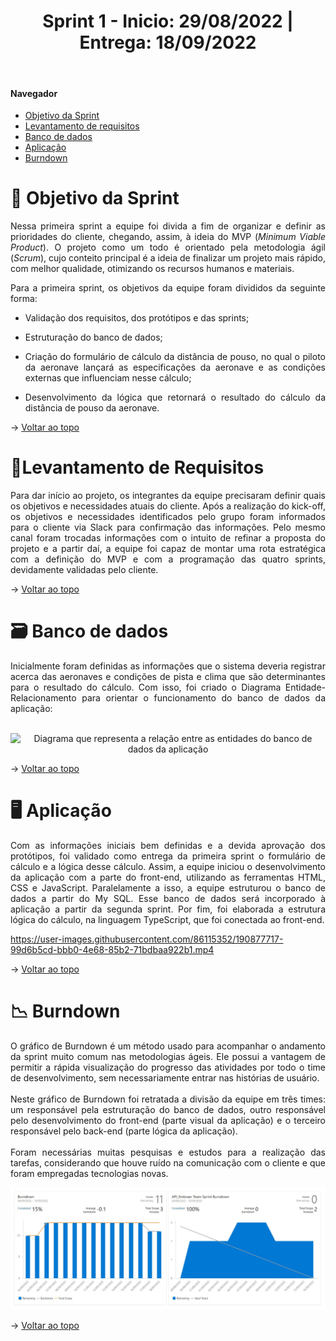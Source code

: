 <div align="center">
  <h1>Sprint 1 - Inicio: 29/08/2022 | Entrega: 18/09/2022</h1>
</div>

<br id="topo"> 
  
#### Navegador
* <a href="#objetivo">Objetivo da Sprint</a>
* <a href="#requisitos">Levantamento de requisitos</a>
* <a href="#bd">Banco de dados</a>
* <a href="#type">Aplicação</a>
* <a href="#burndown">Burndown</a>

<span id="objetivo">

# 📌 Objetivo da Sprint 
  
<p align="justify">Nessa primeira sprint a equipe foi divida a fim de organizar e definir as prioridades do cliente, chegando, assim, à ideia do MVP (<i>Minimum Viable Product</i>). O projeto como um todo é orientado pela metodologia ágil (<i>Scrum</i>), cujo conteito principal é a ideia de finalizar um projeto mais rápido, com melhor qualidade, otimizando os recursos humanos e materiais.</p>

<div align="justify">
Para a primeira sprint, os objetivos da equipe foram divididos da seguinte forma:
  
* Validação dos requisitos, dos protótipos e das sprints;
  
* Estruturação do banco de dados;
  
* Criação do formulário de cálculo da distância de pouso, no qual o piloto da aeronave lançará as especificações da aeronave e as condições externas que influenciam nesse cálculo;
  
* Desenvolvimento da lógica que retornará o resultado do cálculo da distância de pouso da aeronave.
  
</div>

→ [Voltar ao topo](#topo)

<span id="requisitos">

# 📝Levantamento de Requisitos 
  
<p align="justify">
Para dar início ao projeto, os integrantes da equipe precisaram definir quais os objetivos e necessidades atuais do cliente. Após a realização do kick-off, os objetivos e necessidades identificados pelo grupo foram informados para o cliente via Slack para confirmação das informações. Pelo mesmo canal foram trocadas informações com o intuito de refinar a proposta do projeto e a partir daí, a equipe foi capaz de montar uma rota estratégica com a definição do MVP e com a programação das quatro sprints, devidamente validadas pelo cliente.</p>
  
→ [Voltar ao topo](#topo)
  
<span id="bd">

# 🗃 Banco de dados
  
<p align="justify">Inicialmente foram definidas as informações que o sistema deveria registrar acerca das aeronaves e condições de pista e clima que são determinantes para o resultado do cálculo. Com isso, foi criado o Diagrama Entidade-Relacionamento para orientar o funcionamento do banco de dados da aplicação:<br>
<br></p>
<p align="center">
<img src="Imagens/DER (Revisado).png" alt="Diagrama que representa a relação entre as entidades do banco de dados da aplicação" width="80%" height="80%">
</p>


→ [Voltar ao topo](#topo) 
 
<span id="type">

# 🖥 Aplicação
  
<p align="justify">Com as informações iniciais bem definidas e a devida aprovação dos protótipos, foi validado como entrega da primeira sprint o formulário de cálculo e a lógica desse cálculo. Assim, a equipe iniciou o desenvolvimento da aplicação com a parte do front-end, utilizando as ferramentas HTML, CSS e JavaScript. Paralelamente a isso, a equipe estruturou o banco de dados a partir do My SQL. Esse banco de dados será incorporado à aplicação a partir da segunda sprint. Por fim, foi elaborada a estrutura lógica do cálculo, na linguagem TypeScript, que foi conectada ao front-end.</p>
  


https://user-images.githubusercontent.com/86115352/190877717-99d6b5cd-bbb0-4e68-85b2-71bdbaa922b1.mp4



→ [Voltar ao topo](#topo)


<span id="burndown">
  
# 📉 Burndown
  
<p align="justify">O gráfico de Burndown é um método usado para acompanhar o andamento da sprint muito comum nas metodologias ágeis. Ele possui a vantagem de permitir a rápida visualização do progresso das atividades por todo o time de desenvolvimento, sem necessariamente entrar nas histórias de usuário.<br>
<br>
Neste gráfico de Burndown foi retratada a divisão da equipe em três times: um responsável pela estruturação do banco de dados, outro responsável pelo desenvolvimento do front-end (parte visual da aplicação) e o terceiro responsável pelo back-end (parte lógica da aplicação).<br>
<br>
Foram necessárias muitas pesquisas e estudos para a realização das tarefas, considerando que houve ruído na comunicação com o cliente e que foram empregadas tecnologias novas.<br>
</p>

<p align="center">
<img src="Imagens/burndown_1.jpg" alt="Gráfico de Burndown representando as atividades desenvolvidas na primeira sprint" width="100%" height="100%">
</p>

→ [Voltar ao topo](#topo)
